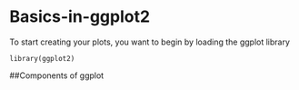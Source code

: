 # Basics-in-ggplot2

To start creating your plots, you want to begin by loading the ggplot library

```
library(ggplot2)
```
##Components of ggplot
